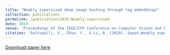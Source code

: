 ```yaml
---
title: "Weakly supervised deep image hashing through tag embeddings"
collection: publications
permalink: /publication/2019-Weakly-supervised
date: 2019
venue: 'Proceedings of the IEEE/CVF Conference on Computer Vision and Pattern Recognition'
citation: 'Gattupalli, V., Zhuo, Y., & Li, B. (2019). &quot;Weakly supervised deep image hashing through tag embeddings.&quot; <i>Proceedings of the IEEE/CVF Conference on Computer Vision and Pattern Recognition</i>. (pp. 10375-10384)'
---
```

[Download paper here](http://academicpages.github.io/files/2019-Weakly-supervised.pdf)

